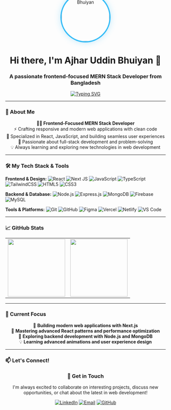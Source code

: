 <div align="center">
  
<!-- Profile Picture -->
<img src="https://github.com/bhrifat619.png" alt="Ajhar Uddin Bhuiyan" width="150" height="150" style="border-radius: 50%; border: 4px solid #36BCF7; box-shadow: 0 0 20px rgba(54, 188, 247, 0.3); margin-top: -75px; position: relative; z-index: 1;" />

</div>

<h1 align="center">Hi there, I'm Ajhar Uddin Bhuiyan 👋</h1>
<h3 align="center">A passionate frontend-focused MERN Stack Developer from Bangladesh</h3>

<p align="center">
  <a href="https://github.com/bhrifat619">
    <img src="https://readme-typing-svg.herokuapp.com?font=Fira+Code&pause=1000&color=36BCF7&center=true&vCenter=true&width=435&lines=Crafting+beautiful+user+experiences;Clean+code+enthusiast;MERN+Stack+Developer;React+%7C+Tailwind+%7C+Node.js" alt="Typing SVG" />
  </a>
</p>

---

### 💫 About Me

<p align="center">
  <strong>👨‍💻 Frontend-Focused MERN Stack Developer</strong><br>
  ⚡ Crafting responsive and modern web applications with clean code<br>
  🌱 Specialized in React, JavaScript, and building seamless user experiences<br>
  🚀 Passionate about full-stack development and problem-solving<br>
  💡 Always learning and exploring new technologies in web development
</p>

---

### 🛠️ My Tech Stack & Tools

**Frontend & Design:**
![React](https://img.shields.io/badge/React-20232A?style=for-the-badge&logo=react&logoColor=61DAFB)
![Next JS](https://img.shields.io/badge/Next-black?style=for-the-badge&logo=next.js&logoColor=white)
![JavaScript](https://img.shields.io/badge/JavaScript-F7DF1E?style=for-the-badge&logo=javascript&logoColor=black)
![TypeScript](https://img.shields.io/badge/TypeScript-007ACC?style=for-the-badge&logo=typescript&logoColor=white)
![TailwindCSS](https://img.shields.io/badge/Tailwind_CSS-38B2AC?style=for-the-badge&logo=tailwind-css&logoColor=white)
![HTML5](https://img.shields.io/badge/HTML5-E34F26?style=for-the-badge&logo=html5&logoColor=white)
![CSS3](https://img.shields.io/badge/CSS3-1572B6?style=for-the-badge&logo=css3&logoColor=white)

**Backend & Database:**
![Node.js](https://img.shields.io/badge/Node.js-339933?style=for-the-badge&logo=nodedotjs&logoColor=white)
![Express.js](https://img.shields.io/badge/Express.js-000000?style=for-the-badge&logo=express&logoColor=white)
![MongoDB](https://img.shields.io/badge/MongoDB-47A248?style=for-the-badge&logo=mongodb&logoColor=white)
![Firebase](https://img.shields.io/badge/Firebase-FFCA28?style=for-the-badge&logo=firebase&logoColor=black)
![MySQL](https://img.shields.io/badge/MySQL-4479A1?style=for-the-badge&logo=mysql&logoColor=white)

**Tools & Platforms:**
![Git](https://img.shields.io/badge/Git-F05032?style=for-the-badge&logo=git&logoColor=white)
![GitHub](https://img.shields.io/badge/GitHub-181717?style=for-the-badge&logo=github&logoColor=white)
![Figma](https://img.shields.io/badge/Figma-F24E1E?style=for-the-badge&logo=figma&logoColor=white)
![Vercel](https://img.shields.io/badge/Vercel-000000?style=for-the-badge&logo=vercel&logoColor=white)
![Netlify](https://img.shields.io/badge/Netlify-00C7B7?style=for-the-badge&logo=netlify&logoColor=white)
![VS Code](https://img.shields.io/badge/VS_Code-007ACC?style=for-the-badge&logo=visual-studio-code&logoColor=white)

---

### 📈 GitHub Stats

<div align="center">
  
<table>
  <tr>
    <td align="center">
     <a href="https://github.com/bhrifat619">
    <img height="180em" src="https://github-readme-stats.vercel.app/api?username=bhrifat619&show_icons=true&theme=radical&hide_border=true&count_private=true" />
    </td>
    <td align="center">
      <a href="https://github.com/bhrifat619">
        <img height="180em" src="https://github-readme-stats.vercel.app/api/top-langs/?username=bhrifat619&layout=compact&theme=radical&hide_border=true&langs_count=8" />
      </a>
    </td>
  </tr>
</table>

</div>

---

### 🔄 Current Focus

<div align="center">

🚀 **Building modern web applications with Next.js**  
🎯 **Mastering advanced React patterns and performance optimization**  
🌱 **Exploring backend development with Node.js and MongoDB**  
💡 **Learning advanced animations and user experience design**

</div>

---

### 📫 Let's Connect!

<div align="center">

### 💬 Get in Touch

I'm always excited to collaborate on interesting projects, discuss new opportunities, or chat about the latest in web development!

</div>

<div align="center">

[![LinkedIn](https://img.shields.io/badge/LinkedIn-0077B5?style=for-the-badge&logo=linkedin&logoColor=white)](https://linkedin.com/in/ajharuddinbhuiyan/)
[![Email](https://img.shields.io/badge/Email-D14836?style=for-the-badge&logo=gmail&logoColor=white)](mailto:bhuiyanrifat619@gmail.com)
[![GitHub](https://img.shields.io/badge/GitHub-181717?style=for-the-badge&logo=github&logoColor=white)](https://github.com/bhrifat619)
</div>
